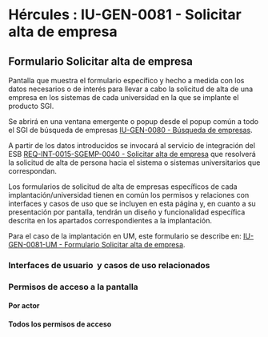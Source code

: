 # Hércules : IU\-GEN\-0081 \- Solicitar alta de empresa







## Formulario Solicitar alta de empresa

Pantalla que muestra el formulario específico y hecho a medida con los datos necesarios o de interés para llevar a cabo la solicitud de alta de una empresa en los sistemas de cada universidad en la que se implante el producto SGI.

Se abrirá en una ventana emergente o popup desde el popup común a todo el SGI de búsqueda de empresas [IU\-GEN\-0080 \- Búsqueda de empresas](/hercules/sgi-sistema-de-gestion-de-investigacion/requisitos-y-analisis-funcional/analisis-funcional-sgi-hercules/gen-aspectos-generales/sha-buscadores-y-listados-comunes/iu-gen-0080-busqueda-de-empresas.md "/hercules/sgi-sistema-de-gestion-de-investigacion/requisitos-y-analisis-funcional/analisis-funcional-sgi-hercules/gen-aspectos-generales/sha-buscadores-y-listados-comunes/iu-gen-0080-busqueda-de-empresas.md").

A partir de los datos introducidos se invocará al servicio de integración del ESB [REQ\-INT\-0015\-SGEMP\-0040 \- Solicitar alta de empresa](/hercules/sgi-sistema-de-gestion-de-investigacion/requisitos-y-analisis-funcional/analisis-funcional-sgi-hercules/gen-aspectos-generales/int-requisitos-de-integracion/req-int-0015-sgemp-integracion-con-sistema-de-gestion-de-empresas/req-int-0015-sgemp-0040-solicitar-alta-de-empresa.md "/hercules/sgi-sistema-de-gestion-de-investigacion/requisitos-y-analisis-funcional/analisis-funcional-sgi-hercules/gen-aspectos-generales/int-requisitos-de-integracion/req-int-0015-sgemp-integracion-con-sistema-de-gestion-de-empresas/req-int-0015-sgemp-0040-solicitar-alta-de-empresa.md") que resolverá la solicitud de alta de persona hacia el sistema o sistemas universitarios que correspondan.

Los formularios de solicitud de alta de empresas específicos de cada implantación/universidad tienen en común los permisos y relaciones con interfaces y casos de uso que se incluyen en esta página y, en cuanto a su presentación por pantalla, tendrán un diseño y funcionalidad específica descrita en los apartados correspondientes a la implantación.

Para el caso de la implantación en UM, este formulario se describe en: [IU\-GEN\-0081\-UM \- Formulario Solicitar alta de empresa](/hercules/sgi-sistema-de-gestion-de-investigacion/guia-de-implantacion-checklist/um-universidad-de-murcia/um-formularios-especificos/um-formularios-de-gestion-de-empresas-sgemp/iu-gen-0081-um-formulario-solicitar-alta-de-empresa.md "/hercules/sgi-sistema-de-gestion-de-investigacion/guia-de-implantacion-checklist/um-universidad-de-murcia/um-formularios-especificos/um-formularios-de-gestion-de-empresas-sgemp/iu-gen-0081-um-formulario-solicitar-alta-de-empresa.md").

### Interfaces de usuario  y casos de uso relacionados





















### Permisos de acceso a la pantalla

#### Por actor

#### Todos los permisos de acceso







